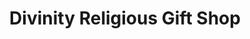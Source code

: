 ---
title: "Divinity Religious Gift Shop"
url: /jefferson-city/divinity-religious-gift-shop/
shop: Andenken
---